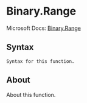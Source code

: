 ---
---

# Binary.Range

Microsoft Docs: [Binary.Range](https://docs.microsoft.com/en-us/powerquery-m/binary-range)

## Syntax

```powerquery-m
Syntax for this function.
```

## About

About this function.

